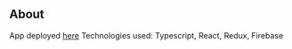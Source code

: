 ## About

App deployed [here](https://micro-blogging--app.web.app/)
Technologies used: Typescript, React, Redux, Firebase
